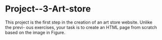 # Project--3-Art-store
This project is the first step in the creation of an art store website. Unlike the previ- ous exercises, your task is to create an HTML page from scratch based on the image  in Figure.
